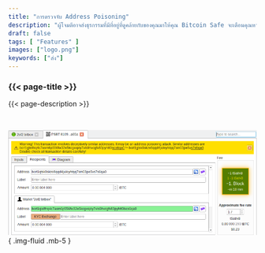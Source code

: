 ```yaml
---
title: "การตรวจจับ Address Poisoning"
description: "ผู้โจมตีอาจส่งธุรกรรมที่มีที่อยู่ที่ดูคล้ายกับของคุณมาให้คุณ Bitcoin Safe จะเตือนคุณหากเกิดเหตุการณ์เช่นนั้น"
draft: false
tags: [ "Features" ]
images: ["logo.png"]
keywords: ["ส่ง"]
---
```


### {{< page-title >}} 
{{< page-description >}} 

<br>



![](logo.png)
{ .img-fluid .mb-5 }